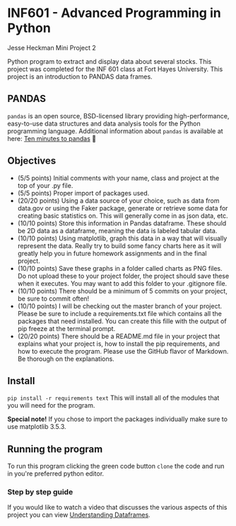  # INF601 - Advanced Programming in Python
 Jesse Heckman
Mini Project 2 
 
Python program to extract and display data about several stocks.  This project was completed for the INF 601 class at 
Fort Hayes University.  This project is an introduction to PANDAS data frames.

## PANDAS

`pandas` is an open source, BSD-licensed library providing high-performance, easy-to-use data structures and data analysis tools for the Python programming language.
Additional information about `pandas` is available at here: [Ten minutes to pandas](https://pandas.pydata.org/docs/user_guide/10min.html)
🐼

## Objectives

-    (5/5 points) Initial comments with your name, class and project at the top of your .py file.
-    (5/5 points) Proper import of packages used.
-    (20/20 points) Using a data source of your choice, such as data from data.gov or using the Faker package, generate or retrieve some data for creating basic statistics on. This will generally come in as json data, etc.      
-    (10/10 points) Store this information in Pandas dataframe. These should be 2D data as a dataframe, meaning the data is labeled tabular data.
-    (10/10 points) Using matplotlib, graph this data in a way that will visually represent the data. Really try to build some fancy charts here as it will greatly help you in future homework assignments and in the final project.
-    (10/10 points) Save these graphs in a folder called charts as PNG files. Do not upload these to your project folder, the project should save these when it executes. You may want to add this folder to your .gitignore file.
-    (10/10 points) There should be a minimum of 5 commits on your project, be sure to commit often!
-    (10/10 points) I will be checking out the master branch of your project. Please be sure to include a requirements.txt file which contains all the packages that need installed. You can create this fille with the output of pip freeze at the terminal prompt.
-    (20/20 points) There should be a README.md file in your project that explains what your project is, how to install the pip requirements, and how to execute the program. Please use the GitHub flavor of Markdown. Be thorough on the explanations.

## Install 
`pip install -r requirements text`
This will install all of the modules that you will need for the program. 

**Special note!** If you chose to import the packages individually make sure to use matplotlib 3.5.3.

## Running the program
To run this program clicking the green code button `clone` the code and run in you're preferred python editor. 
### Step by step guide
If you would like to watch a video that discusses the various aspects of this project you can view [Understanding Dataframes](https://www.youtube.com/watch?v=fmvbY3zkVXc). 
